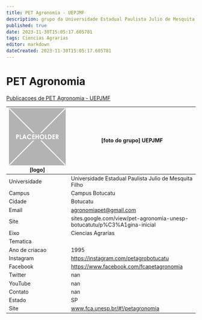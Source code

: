 ```yaml
---
title: PET Agronomia - UEPJMF
description: grupo da Universidade Estadual Paulista Julio de Mesquita Filho
published: true
date: 2023-11-30T15:05:17.605781
tags: Ciencias Agrarias
editor: markdown
dateCreated: 2023-11-30T15:05:17.605781
---
```


# PET Agronomia

[Publicacoes de PET Agronomia - UEPJMF](/atividade/222PETAgronomiaUEPJMF/feed)

| ![placeholder.png](/placeholder.png) [logo] | [foto do grupo] UEPJMF         |
| ------------------------------------------- | ------------------------------------------------- |
| Universidade                                | Universidade Estadual Paulista Julio de Mesquita Filho      |
| Campus                                      | Campus Botucatu            |
| Cidade                                      | Botucatu             |
| Email                                       | agronomiapet@gmail.com             |
| Site                                        | sites.google.com/view/pet-agronomia-unesp-botucatutu/p%C3%A1gina-inicial              |
| Eixo                                        | Ciencias Agrarias              |
| Tematica                                    |           |
| Ano de criacao                              | 1995        |
| Instagram                                   | https://instagram.com/petagrobotucatu         |
| Facebook                                    | https://www.facebook.com/fcapetagronomia          |
| Twitter                                     | nan           |
| YouTube                                     | nan           |
| Contato                                     | nan         |
| Estado                                      |  SP            |
| Site                                        | www.fca.unesp.br/#!/petagronomia |

